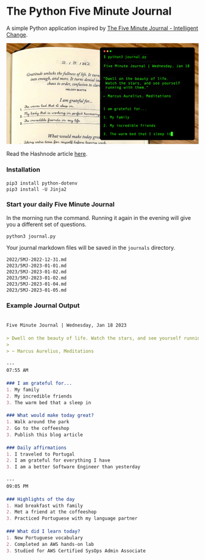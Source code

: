# The Python Five Minute Journal

A simple Python application inspired by [The Five Minute Journal - Intelligent Change](https://www.intelligentchange.com/products/the-five-minute-journal).

![Python Five Minute Journal Cover](cover.jpg)

Read the Hashnode article [here](https://brignoni.dev/preview/63c5bd0a7b3b430008b12dd2).

### Installation

```
pip3 install python-dotenv
pip3 install -U Jinja2
```

### Start your daily Five Minute Journal
In the morning run the command. Running it again in the evening will give you a different set of questions.

```
python3 journal.py
```

Your journal markdown files will be saved in the `journals` directory.

```
2022/5MJ-2022-12-31.md
2023/5MJ-2023-01-01.md
2023/5MJ-2023-01-02.md
2023/5MJ-2023-01-02.md
2023/5MJ-2023-01-04.md
2023/5MJ-2023-01-05.md
```

### Example Journal Output

```markdown

Five Minute Journal | Wednesday, Jan 18 2023

> Dwell on the beauty of life. Watch the stars, and see yourself running with them.
> 
> ~ Marcus Aurelius, Meditations

---
07:55 AM

### I am grateful for...
1. My family
2. My incredible friends
3. The warm bed that a sleep in

### What would make today great?
1. Walk around the park
2. Go to the coffeeshop
3. Publish this blog article

### Daily affirmations
1. I traveled to Portugal
2. I am grateful for everything I have
3. I am a better Software Engineer than yesterday

---
09:05 PM

### Highlights of the day
1. Had breakfast with family
2. Met a friend at the coffeeshop
3. Practiced Portuguese with my language partner

### What did I learn today?
1. New Portuguese vocabulary
2. Completed an AWS hands-on lab
3. Studied for AWS Certified SysOps Admin Associate

```